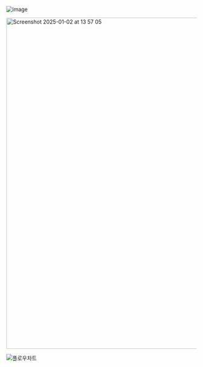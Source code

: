 ![image](https://github.com/user-attachments/assets/4a71f788-04e9-4dfd-bcf6-7639e67a2a52)

<img width="876" alt="Screenshot 2025-01-02 at 13 57 05" src="https://github.com/user-attachments/assets/c4db23d1-3316-46c3-b7e9-8425d4b77c2e" />

![플로우차트](https://github.com/user-attachments/assets/a0f48593-0897-4fd3-af5d-aaec03a74402)
